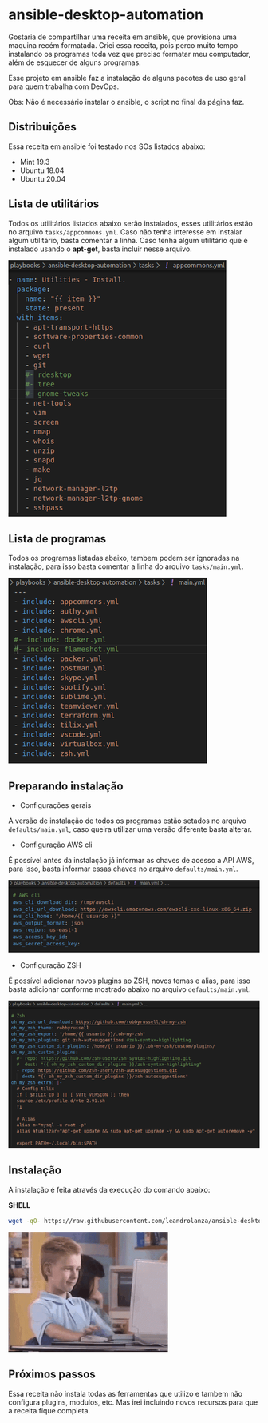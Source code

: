 # ansible-desktop-automation

Gostaria de compartilhar uma receita em ansible, que provisiona uma maquina recém formatada. Criei essa receita, pois perco muito tempo instalando os programas toda vez que preciso formatar meu computador, além de esquecer de alguns programas.

Esse projeto em ansible faz a instalação de alguns pacotes de uso geral para quem trabalha com DevOps.

Obs: Não é necessário instalar o ansible, o script no final da página faz.

## Distribuições

Essa receita em ansible foi testado nos SOs listados abaixo:

* Mint 19.3
* Ubuntu 18.04
* Ubuntu 20.04


## Lista de utilitários

Todos os utilitários listados abaixo serão instalados, esses utilitários estão no arquivo `tasks/appcommons.yml`. Caso não tenha interesse em instalar algum utilitário, basta comentar a linha. Caso tenha algum utilitário que é instalado usando o **apt-get**, basta incluir nesse arquivo.

![utilitarios](images/utilitarios.png)


## Lista de programas

Todos os programas listadas abaixo, tambem podem ser ignoradas na instalação, para isso basta comentar a linha do arquivo `tasks/main.yml`.

![programas](images/programas.png)


## Preparando instalação

 - Configurações gerais

 A versão de instalação de todos os programas estão setados no arquivo `defaults/main.yml`, caso queira utilizar uma versão diferente basta alterar.

 - Configuração AWS cli

 É possível antes da instalação já informar as chaves de acesso a API AWS, para isso, basta informar essas chaves no arquivo `defaults/main.yml`.

![awscli](images/awscli.png)

 - Configuração ZSH

 É possível adicionar novos plugins ao ZSH, novos temas e alias, para isso basta adicionar conforme mostrado abaixo no arquivo `defaults/main.yml`.

![zsh](images/zsh.png)

## Instalação

A instalação é feita através da execução do comando abaixo:

**SHELL**
```bash
wget -qO- https://raw.githubusercontent.com/leandrolanza/ansible-desktop-automation/master/install.sh | bash -
```

![ok](images/okok.gif)

## Próximos passos

Essa receita não instala todas as ferramentas que utilizo e tambem não configura plugins, modulos, etc. Mas irei incluindo novos recursos para que a receita fique completa.
